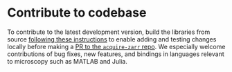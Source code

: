 # Contribute to codebase

To contribute to the latest development version, build the libraries from source
[following these instructions](https://github.com/acquire-project/acquire-zarr/blob/main/README.md#building) to enable
adding and testing changes locally before making a
[PR to the `acquire-zarr` repo](https://github.com/acquire-project/acquire-zarr). We especially welcome contributions of
bug fixes, new features, and bindings in languages relevant to microscopy such as MATLAB and Julia.
